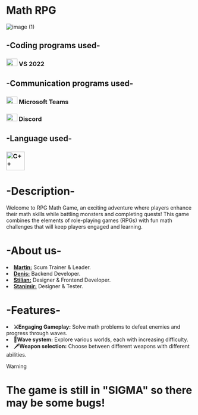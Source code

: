 # Math RPG

![image (1)](https://github.com/user-attachments/assets/84255752-007a-4335-a650-64601b110fe1)
<h2>-Coding programs used- </h2>
  <h3><img src="https://upload.wikimedia.org/wikipedia/commons/2/2c/Visual_Studio_Icon_2022.svg" alt="VS2022" width="30" height="20"> VS 2022 </h3>

<h2>-Communication programs used- </h2>
  <h3><img src="https://cdn.worldvectorlogo.com/logos/microsoft-teams-1.svg" alt="Microsoft Teams" width="30" height="20"> Microsoft Teams </h3>
  <h3><img src="https://cdn.worldvectorlogo.com/logos/discord-11.svg" alt="Discord" width="30" height="20"> Discord </h3>

<h2>-Language used- </h2>
   <h3><img src="https://cdn.worldvectorlogo.com/logos/c.svg" alt="C++" width="50" height="50"> </h3>
<h1>-Description-</h1>

Welcome to RPG Math Game, an exciting adventure where players enhance their math skills while battling monsters and completing quests! This game combines the elements of role-playing games (RPGs) with fun math challenges that will keep players engaged and learning. </h3>


<h1>-About us-</h2>
<li><b><a href="https://github.com/MSYanev23">Martin:</a></b> Scum Trainer & Leader.</li>
<li><b><a href="https://github.com/ddzavalishin23">Denis:</a></b> Backend Developer.</li>
<li><b><a href="https://github.com/SVPalazov23">Stilian:</a></b> Designer & Frontend Developer.</li>
<li><b><a href="https://github.com/SSDragunchev23">Stanimir:</a></b> Designer & Tester.</li>

<h1>-Features-</h1>

<li><b>⚔Engaging Gameplay:</b> Solve math problems to defeat enemies and progress through waves.</li>
<li><b>🌊Wave system:</b> Explore various worlds, each with increasing difficulty.</li>
<li><b>🗡Weapon selection:</b> Choose between different weapons with different abilities.</li>

> [!WARNING]
> # The game is still in "SIGMA" so there may be some bugs!

